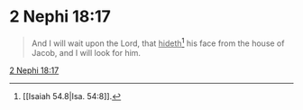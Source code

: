 # 2 Nephi 18:17

> And I will wait upon the Lord, that <u>hideth</u>[^a] his face from the house of Jacob, and I will look for him.

[2 Nephi 18:17](https://www.churchofjesuschrist.org/study/scriptures/bofm/2-ne/18?lang=eng&id=p17#p17)


[^a]: [[Isaiah 54.8|Isa. 54:8]].  
